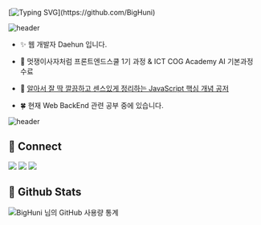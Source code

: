 [![Typing SVG](https://readme-typing-svg.herokuapp.com?font=TImes+New+Roman&size=35&color=45996c&center=true&lines=Hi+there!+I'm+Daehun!)](https://github.com/BigHuni)

![header](https://capsule-render.vercel.app/api?type=rect&color=gradient&height=1)

- ✨ 웹 개발자 Daehun 입니다.
  
- 🌱 멋쟁이사자처럼 프론트엔드스쿨 1기 과정 & ICT COG Academy AI 기본과정 수료

- 📝 [알아서 잘 딱 깔끔하고 센스있게 정리하는 JavaScript 핵심 개념 공저](https://digital.kyobobook.co.kr/digital/ebook/ebookDetail.ink?barcode=480D220337370)
  
- 🍀 현재 Web BackEnd 관련 공부 중에 있습니다.  

![header](https://capsule-render.vercel.app/api?type=rect&color=gradient&height=1) 

## 🔸 Connect
<a href="https://big-huni.tistory.com"><img src="https://img.shields.io/badge/Tech%20Blog-11B48A?style=for-the-badge&logo=Vimeo&logoColor=white&link=https://big-huni.tistory.com"/></a>
<a href="https://www.instagram.com/big_huni"><img src="https://img.shields.io/badge/Instagram-%23E4405F.svg?style=for-the-badge&logo=Instagram&logoColor=white&link=https://www.instagram.com/big_huni"/></a>
<a href="mailto:hdh8659@gmail.com"><img src="https://img.shields.io/badge/Gmail-D14836?style=for-the-badge&logo=gmail&logoColor=white&link=mailto:hdh8659@gmail.com"/></a>

## 🔸 Github Stats
![BigHuni 님의 GitHub 사용량 통계](https://github-readme-stats.vercel.app/api/?username=BigHuni&show_icons=true&title_color=45996c&icon_color=f9e000&text_color=fff&bg_color=151515)
